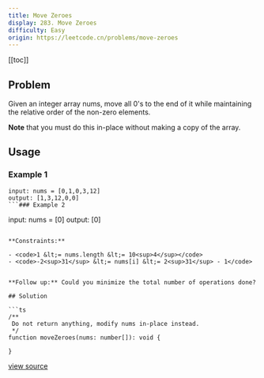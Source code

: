 ```yaml
---
title: Move Zeroes
display: 283. Move Zeroes
difficulty: Easy
origin: https://leetcode.cn/problems/move-zeroes
---
```


[[toc]]

## Problem

Given an integer array nums, move all 0&#39;s to the end of it while maintaining the relative order of the non-zero elements.

**Note** that you must do this in-place without making a copy of the array.

## Usage

### Example 1
```
input: nums = [0,1,0,3,12]
output: [1,3,12,0,0]
```### Example 2
```
input: nums = [0]
output: [0]
```

**Constraints:**

- <code>1 &lt;= nums.length &lt;= 10<sup>4</sup></code>
- <code>-2<sup>31</sup> &lt;= nums[i] &lt;= 2<sup>31</sup> - 1</code>


**Follow up:** Could you minimize the total number of operations done?

## Solution

```ts
/**
 Do not return anything, modify nums in-place instead.
 */
function moveZeroes(nums: number[]): void {

}
```

[view source](https://leetcode.cn/problems/move-zeroes)
